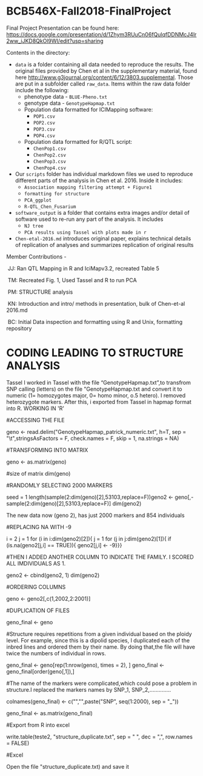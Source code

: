 # BCB546X-Fall2018-FinalProject
Final Project Presentation can be found here: https://docs.google.com/presentation/d/1Zhym3RUuCn06fQulqfDDNMcJ4lr2ww_iJKD8QkOl9WI/edit?usp=sharing

Contents in the directory:

* `data` is a folder containing all data needed to reproduce the results. The original files provided by Chen et al in the supplementary material, found here http://www.g3journal.org/content/6/12/3803.supplemental. Those are put in a subfolder called `raw_data`. Items within the raw data folder include the following: 
  * phenotype data - `BLUE-Pheno.txt` 
  * genotype data - `GenotypeHapmap.txt`
  * Population data formatted for ICIMapping software:
    * `POP1.csv` 
    * `POP2.csv`
    * `POP3.csv`
    * `POP4.csv`
  * Population data formatted for R/QTL script:
    * `ChenPop1.csv`
    * `ChenPop2.csv`
    * `ChenPop3.csv`
    * `ChenPop4.csv` 		 
* Our `scripts` folder has individual markdown files we used to reproduce different parts of the analysis in Chen et al. 2016. Inside it includes:
  * `Association mapping filtering attempt + Figure1`
  * `formatting for structure`
  * `PCA_ggplot`
  * `R-QTL_Chen_Fusarium`
* `software_output` is a folder that contains extra images and/or detail of software used to re-run any part of the analysis. It includes
  * `NJ tree`
  * `PCA results using Tassel with plots made in r`
* `Chen-etal-2016.md` introduces original paper, explains technical details of replication of analyses and summarizes replication of original results

Member Contributions - 

​	JJ: Ran QTL Mapping in R and IciMapv3.2, recreated Table 5

​	TM: Recreated Fig. 1, Used Tassel and R to run PCA

​	PM: STRUCTURE analysis

​	KN: Introduction and intro/ methods in presentation, bulk of Chen-et-al 2016.md

​	BC: Initial Data inspection and formatting using R and Unix, formatting repository



# CODING LEADING TO STRUCTURE ANALYSIS


Tassel
I worked in Tassel with the file “GenotypeHapmap.txt”,to transfrom SNP calling (letters) on the file "GenotypeHapmap.txt and convert it to numeric (1= homozygotes major, 0= homo minor, o.5 hetero). I removed heterozygote markers. After this, i exported from Tassel in hapmap format into R.
 WORKING IN 'R'
 
 #ACCESSING THE FILE
 
 geno <- read.delim("GenotypeHapmap_patrick_numeric.txt", h=T, sep = "\t",stringsAsFactors = F, check.names = F, skip = 1, na.strings = NA)
 
 #TRANSFORMING INTO MATRIX
 
 geno <- as.matrix(geno)
 
 #size of matrix
 dim(geno)
 
 #RANDOMLY SELECTING 2000 MARKERS
 
 seed = 1
length(sample(2:dim(geno)[2],53103,replace=F))geno2 <- geno[,-sample(2:dim(geno)[2],53103,replace=F)]
dim(geno2)

 The new data now (geno 2), has just 2000 markers and 854 individuals
 
 #REPLACING NA WITH -9
 
 i = 2 
 j = 1
 for (i in i:dim(geno2)[2]){
j = 1
for (j in j:dim(geno2)[1]){
if (is.na(geno2[j,i] == TRUE)){
geno2[j,i] <- -9}}}

#THEN I ADDED ANOTHER COLUMN TO INDICATE THE FAMILY. I SCORED ALL IMDIVIDUALS AS 1.

geno2 <- cbind(geno2, 1)
dim(geno2)

#ORDERING COLUMNS

geno <- geno2[,c(1,2002,2:2001)]

#DUPLICATION OF FILES

geno_final <- geno

#Structure requires repetitions from a given individual based on the ploidy level. For example, since this is a dipolid species, I duplicated each of the inbred lines and ordered them by their name. By doing that,the file will have twice the numbers of individual in rows.

geno_final <- geno[rep(1:nrow(geno), times = 2), ]
geno_final <- geno_final[order(geno[,1]),]

#The name of the markers were complicated,which could pose a problem in structure.I replaced the markers names by SNP_1, SNP_2,..............

colnames(geno_final) <- c("","",paste("SNP", seq(1:2000), sep = "_"))

geno_final <- as.matrix(geno_final)

#Export from R into excel

write.table(teste2, "structure_duplicate.txt",
sep = " ", dec = ",", row.names = FALSE)

#Excel

Open the file "structure_duplicate.txt) and save it 



